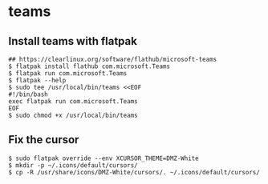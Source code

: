 teams
=====

## Install teams with flatpak

    ## https://clearlinux.org/software/flathub/microsoft-teams
    $ flatpak install flathub com.microsoft.Teams
    $ flatpak run com.microsoft.Teams
    $ flatpak --help
    $ sudo tee /usr/local/bin/teams <<EOF
    #!/bin/bash
    exec flatpak run com.microsoft.Teams
    EOF
    $ sudo chmod +x /usr/local/bin/teams

## Fix the cursor

    $ sudo flatpak override --env XCURSOR_THEME=DMZ-White
    $ mkdir -p ~/.icons/default/cursors/
    $ cp -R /usr/share/icons/DMZ-White/cursors/. ~/.icons/default/cursors/
